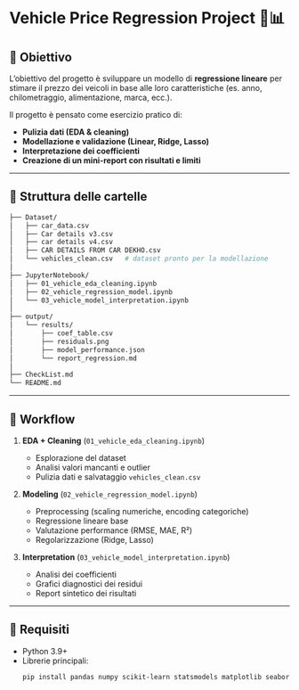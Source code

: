 # Vehicle Price Regression Project 🚗📊

## 🎯 Obiettivo
L’obiettivo del progetto è sviluppare un modello di **regressione lineare** per stimare il prezzo dei veicoli in base alle loro caratteristiche (es. anno, chilometraggio, alimentazione, marca, ecc.).

Il progetto è pensato come esercizio pratico di:
- **Pulizia dati (EDA & cleaning)**
- **Modellazione e validazione (Linear, Ridge, Lasso)**
- **Interpretazione dei coefficienti**
- **Creazione di un mini-report con risultati e limiti**

---

## 📂 Struttura delle cartelle

```bash
├── Dataset/
│   ├── car_data.csv
│   ├── Car details v3.csv
│   ├── car details v4.csv
│   ├── CAR DETAILS FROM CAR DEKHO.csv
│   └── vehicles_clean.csv   # dataset pronto per la modellazione
│
├── JupyterNotebook/
│   ├── 01_vehicle_eda_cleaning.ipynb
│   ├── 02_vehicle_regression_model.ipynb
│   └── 03_vehicle_model_interpretation.ipynb
│
├── output/
│   └── results/
│       ├── coef_table.csv
│       ├── residuals.png
│       ├── model_performance.json
│       └── report_regression.md
│
├── CheckList.md
└── README.md

```
---

## 📝 Workflow
1. **EDA + Cleaning** (`01_vehicle_eda_cleaning.ipynb`)
   - Esplorazione del dataset
   - Analisi valori mancanti e outlier
   - Pulizia dati e salvataggio `vehicles_clean.csv`

2. **Modeling** (`02_vehicle_regression_model.ipynb`)
   - Preprocessing (scaling numeriche, encoding categoriche)
   - Regressione lineare base
   - Valutazione performance (RMSE, MAE, R²)
   - Regolarizzazione (Ridge, Lasso)

3. **Interpretation** (`03_vehicle_model_interpretation.ipynb`)
   - Analisi dei coefficienti
   - Grafici diagnostici dei residui
   - Report sintetico dei risultati

---

## 🚀 Requisiti
- Python 3.9+
- Librerie principali:
  ```bash
  pip install pandas numpy scikit-learn statsmodels matplotlib seaborn